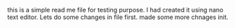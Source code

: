 this is a simple read me file for testing purpose. I had created it using nano text editor. Lets do some changes in file first. made some more chnages init.
